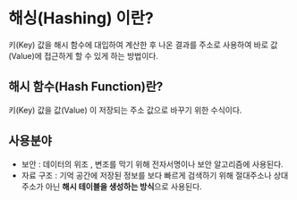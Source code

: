 # 해싱(Hashing) 이란?
키(Key) 값을 해시 함수에 대입하여 계산한 후 나온 결과를 주소로 사용하여 바로 값(Value)에 접근하게 할 수 있게 하는 방법이다.

## 해시 함수(Hash Function)란?
키(Key) 값을 값(Value) 이 저장되는 주소 값으로 바꾸기 위한 수식이다.

## 사용분야
- 보안 : 데이터의 위조 , 변조를 막기 위해 전자서명이나 보안 알고리즘에 사용된다.
- 자료 구조 :  기억 공간에 저장된 정보를 보다 빠르게 검색하기 위해 절대주소나 상대주소가 아닌 <b>해시 테이블을 생성하는 방식</b>으로 사용된다.  
